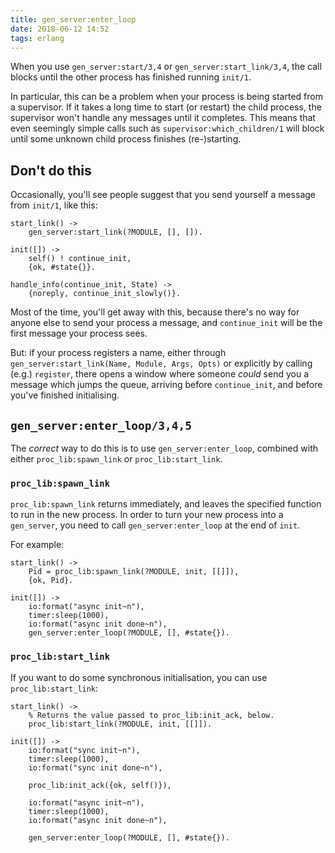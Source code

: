 ```yaml
---
title: gen_server:enter_loop
date: 2018-06-12 14:52
tags: erlang
---
```


When you use `gen_server:start/3,4` or `gen_server:start_link/3,4`, the call
blocks until the other process has finished running `init/1`.

In particular, this can be a problem when your process is being started from a
supervisor. If it takes a long time to start (or restart) the child process,
the supervisor won't handle any messages until it completes. This means that
even seemingly simple calls such as `supervisor:which_children/1` will block
until some unknown child process finishes (re-)starting.

## Don't do this

Occasionally, you'll see people suggest that you send yourself a message from
`init/1`, like this:

    start_link() ->
        gen_server:start_link(?MODULE, [], []).

    init([]) ->
        self() ! continue_init,
        {ok, #state{}}.

    handle_info(continue_init, State) ->
        {noreply, continue_init_slowly()}.

Most of the time, you'll get away with this, because there's no way for anyone
else to send your process a message, and `continue_init` will be the first
message your process sees.

But: if your process registers a name, either through
`gen_server:start_link(Name, Module, Args, Opts)` or explicitly by calling
(e.g.) `register`, there opens a window where someone _could_ send you a
message which jumps the queue, arriving before `continue_init`, and before
you've finished initialising.

## `gen_server:enter_loop/3,4,5`

The *correct* way to do this is to use `gen_server:enter_loop`, combined with
either `proc_lib:spawn_link` or `proc_lib:start_link`.

### `proc_lib:spawn_link`

`proc_lib:spawn_link` returns immediately, and leaves the specified function to
run in the new process. In order to turn your new process into a `gen_server`,
you need to call `gen_server:enter_loop` at the end of `init`.

For example:

    start_link() ->
        Pid = proc_lib:spawn_link(?MODULE, init, [[]]),
        {ok, Pid}.

    init([]) ->
        io:format("async init~n"),
        timer:sleep(1000),
        io:format("async init done~n"),
        gen_server:enter_loop(?MODULE, [], #state{}).

### `proc_lib:start_link`

If you want to do some synchronous initialisation, you can use `proc_lib:start_link`:

    start_link() ->
        % Returns the value passed to proc_lib:init_ack, below.
        proc_lib:start_link(?MODULE, init, [[]]).

    init([]) ->
        io:format("sync init~n"),
        timer:sleep(1000),
        io:format("sync init done~n"),

        proc_lib:init_ack({ok, self()}),

        io:format("async init~n"),
        timer:sleep(1000),
        io:format("async init done~n"),

        gen_server:enter_loop(?MODULE, [], #state{}).
